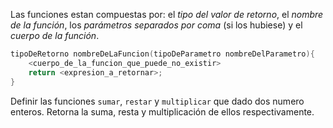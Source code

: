 Las funciones estan compuestas por: el _tipo del valor de retorno_, el _nombre de la función_, los _parámetros separados por coma_ (si los hubiese) y el _cuerpo de la función_.

``` c
tipoDeRetorno nombreDeLaFuncion(tipoDeParametro nombreDelParametro){
    <cuerpo_de_la_funcion_que_puede_no_existir>
    return <expresion_a_retornar>;
}
```

Definir las funciones `sumar`, `restar` y `multiplicar` que dado dos numero enteros. Retorna la suma, resta y multiplicación de ellos respectivamente.